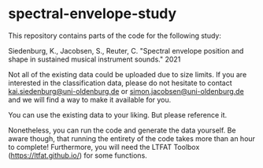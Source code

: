 # spectral-envelope-study

This repository contains parts of the code for the following study:

Siedenburg, K., Jacobsen, S., Reuter, C. "Spectral envelope position and shape in sustained musical instrument sounds." 2021

Not all of the existing data could be uploaded due to size limits. If you are interested in the classification data, please do not hesitate to contact kai.siedenburg@uni-oldenburg.de or simon.jacobsen@uni-oldenburg.de and we will find a way to make it available for you.

You can use the existing data to your liking. But please reference it.

Nonetheless, you can run the code and generate the data yourself. Be aware though, that running the entirety of the code takes more than an hour to complete! Furthermore, you will need the LTFAT Toolbox (https://ltfat.github.io/) for some functions.
